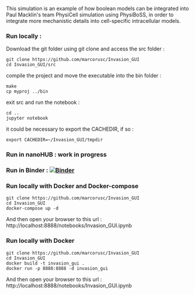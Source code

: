 This simulation is an example of how boolean models can be integrated into Paul Macklin's team PhysiCell simulation using PhysiBoSS, in order to integrate more mechanistic details into cell-specific intracellular models.

### Run locally :

Download the git folder using git clone and access the src folder :

```
git clone https://github.com/marcorusc/Invasion_GUI
cd Invasion_GUI/src
```
compile the project and move the executable into the bin folder :

```
make
cp myproj ../bin
```

exit src and run the notebook :

```
cd ..
jupyter notebook
```

it could be necessary to export the CACHEDIR, if so :

```
export CACHEDIR=~/Invasion_GUI/tmpdir
```

### Run in nanoHUB : work in progress

### Run in Binder : [![Binder](https://mybinder.org/badge_logo.svg)](https://mybinder.org/v2/gh/marcorusc/Invasion_GUI/HEAD)

### Run locally with Docker and Docker-compose
```
git clone https://github.com/marcorusc/Invasion_GUI
cd Invasion_GUI
docker-compose up -d
```

And then open your browser to this url : http://localhost:8888/notebooks/Invasion_GUI.ipynb

### Run locally with Docker
```
git clone https://github.com/marcorusc/Invasion_GUI
cd Invasion_GUI
docker build -t invasion_gui .
docker run -p 8888:8888 -d invasion_gui
```
And then open your browser to this url : http://localhost:8888/notebooks/Invasion_GUI.ipynb
